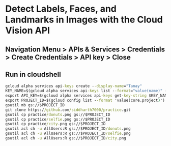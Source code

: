 # Detect Labels, Faces, and Landmarks in Images with the Cloud Vision API

## Navigation Menu > APIs & Services > Credentials > Create Credentials > API key > Close

## Run in cloudshell
```cmd
gcloud alpha services api-keys create --display-name="Tanay" 
KEY_NAME=$(gcloud alpha services api-keys list --format="value(name)" --filter "displayName=Tanay")
export API_KEY=$(gcloud alpha services api-keys get-key-string $KEY_NAME --format="value(keyString)")
export PROJECT_ID=$(gcloud config list --format 'value(core.project)')
gsutil mb gs://$PROJECT_ID
git clone https://github.com/siddharth7000/practice.git
gsutil cp practice/donuts.png gs://$PROJECT_ID
gsutil cp practice/selfie.png gs://$PROJECT_ID
gsutil cp practice/city.png gs://$PROJECT_ID
gsutil acl ch -u AllUsers:R gs://$PROJECT_ID/donuts.png
gsutil acl ch -u AllUsers:R gs://$PROJECT_ID/selfie.png
gsutil acl ch -u AllUsers:R gs://$PROJECT_ID/city.png
```

